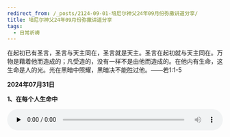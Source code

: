 ```yaml
---
redirect_from: /_posts/2124-09-01-培尼尔神父24年09月份弥撒讲道分享/
title: 培尼尔神父24年09月份弥撒讲道分享
tags:
  - 日常祈祷
---
```


在起初已有圣言，圣言与天主同在，圣言就是天主。圣言在起初就与天主同在。万物是藉着他而造成的；凡受造的，没有一样不是由他而造成的。在他内有生命，这生命是人的光。光在黑暗中照耀，黑暗决不能胜过他。——若1:1-5

**2024年07月31日**

**1、在每个人生命中**

<audio id="audio" style="width: 100%;height:50px;" controls="controls" preload="none">
      <source id="mp3" src="/2024.07/audio/240731shengming.mp3">
</audio>
